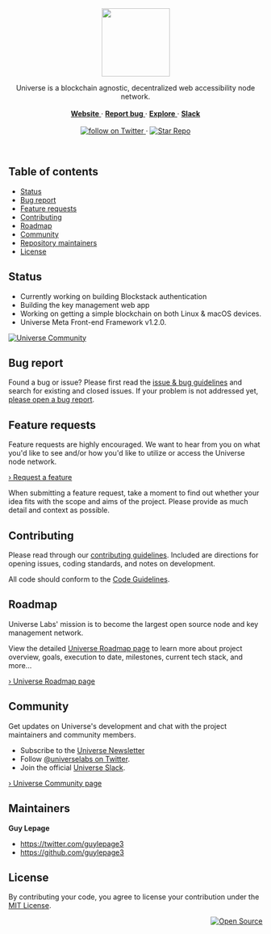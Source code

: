 <div align="center">
  <a href="https://universe.engineering">
    <img src="https://user-images.githubusercontent.com/1711854/53183837-0c726400-35ca-11e9-9357-a5591fcc0e81.png" width=135 alt>
  </a>
  <p align="center">
    Universe is a blockchain agnostic, decentralized web accessibility node network.
    <br/>
    <br/>
    <a href="https://universe.engineering">
      <strong>Website</strong>
    </a>
    &middot;
    <a href="https://github.com/universelabs/universe/issues/new" alt="Report a Bug">
      <strong>Report bug</strong>
    </a>
    &middot;
    <a href="https://github.com/universelabs/">
      <strong>Explore</strong>
    </a>
    &middot;
    <a href="https://join.slack.com/t/universelabs/shared_invite/enQtNDQ0MjY3NDI5MTkwLTIzMWQ4M2U3MGQ3ZDY5MzM5MGQ5ZDM1MDZjNTgwNGI5NDdiNDY4ZDQyNWI2NjEzZmU3NzVmOTYwYzEzYzc1ZDE">
      <strong>Slack</strong>
    </a>
    <br/>
    <br/>
    <a href="https://twitter.com/intent/follow?screen_name=universelabs">
      <img src="https://img.shields.io/twitter/url/https/twitter.com/universelabs.svg?style=social&label=Follow%20%40universelabs&logo=twitter" alt="follow on Twitter">
    </a>
    &middot;
    <a href="https://github.com/universelabs/universe/stargazers">
      <img src="https://img.shields.io/github/stars/universelabs/universe.svg?style=social&label=Star&maxAge=2592000" alt="Star Repo">
    </a>   
  </p>
</div>

<br/>


## Table of contents

- [Status](#status)
- [Bug report](#bug-report)
- [Feature requests](#feature-requests)
- [Contributing](#contributing)
- [Roadmap](#roadmap)
- [Community](#community)
- [Repository maintainers](#repository-maintainers)
- [License](#license)


## Status

- Currently working on building Blockstack authentication
- Building the key management web app
- Working on getting a simple blockchain on both Linux & macOS devices.
- Universe Meta Front-end Framework v1.2.0.

[![Universe Community](https://img.shields.io/badge/Universe_Community-Slack-purple.svg?colorA=212121&colorB=3f46ad)](https://join.slack.com/t/universelabs/shared_invite/enQtNDQ0MjY3NDI5MTkwLTIzMWQ4M2U3MGQ3ZDY5MzM5MGQ5ZDM1MDZjNTgwNGI5NDdiNDY4ZDQyNWI2NjEzZmU3NzVmOTYwYzEzYzc1ZDE)

## Bug report

Found a bug or issue? Please first read the [issue & bug guidelines](/CONTRIBUTING.md#using-the-issue-tracker)
and search for existing and closed issues. If your problem is not addressed yet, [please open a bug report](https://github.com/universelabs/universe/issues/new?template=bug_report.md).

## Feature requests

Feature requests are highly encouraged. We want to hear from you on what you'd like to see and/or how you'd like to utilize or access the Universe node
network.

<a href="https://github.com/universelabs/universe/issues/new?template=feature_request.md">› Request a feature</a>

When submitting a feature request, take a moment to find out whether your idea fits with the scope and aims of the project. Please
provide as much detail and context as possible.

## Contributing

Please read through our [contributing guidelines](/CONTRIBUTING.md). Included are directions for opening issues, coding standards, and notes on development.

All code should conform to the [Code Guidelines](/CONTRIBUTING.md#code-guidelines).

## Roadmap

Universe Labs' mission is to become the largest open source node and key management network.

View the detailed [Universe Roadmap page](https://github.com/universelabs/universe/blob/master/ROADMAP.md) to learn more about project overview, goals, execution to date, milestones, current tech stack, and more...

[› Universe Roadmap page](https://github.com/universelabs/universe/blob/master/ROADMAP.md)

## Community

Get updates on Universe's development and chat with the project maintainers and community members.

- Subscribe to the [Universe Newsletter](http://universe.engineering/subscribe)
- Follow [@universelabs on Twitter](https://twitter.com/universelabs).
- Join the official [Universe Slack]().

[› Universe Community page](/COMMUNITY.md)

## Maintainers

**Guy Lepage**
- <https://twitter.com/guylepage3>
- <https://github.com/guylepage3>

## License

By contributing your code, you agree to license your contribution under the [
MIT License](LICENSE).


<div align="right">
  <a href="https://opensource.guide/how-to-contribute/#why-contribute-to-open-source">
    <img src="https://badges.frapsoft.com/os/v3/open-source.png?v=103)](https://github.com/ellerbrock/open-source-badges/" alt="Open Source">
  </a>
</div>
